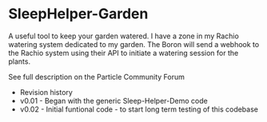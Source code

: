 # SleepHelper-Garden

A useful tool to keep your garden watered.  I have a zone in my Rachio watering system dedicated to my garden.  The Boron will send a webhook to the Rachio system using their API to initiate a watering session for the plants.

See full description on the Particle Community Forum

* Revision history
* v0.01 - Began with the generic Sleep-Helper-Demo code
* v0.02 - Initial funtional code - to start long term testing of this codebase

